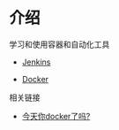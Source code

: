
# 介绍

学习和使用容器和自动化工具

* [Jenkins](./jenkins.md)
<!-- * [Travis CI](./Travis-CI.md) -->
* [Docker](./docker/basic/[译]docker概述.md)

相关链接

* [今天你docker了吗?](https://www.zhujian.tech/posts/5c6c610b.html)